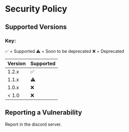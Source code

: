 # Security Policy

## Supported Versions

### Key:
✅ = Supported
⚠️ = Soon to be deprecated
:x: = Deprecated

| Version | Supported          |
| ------- | ------------------ |
| 1.2.x   | :white_check_mark: |
| 1.1.x   | :warning:          |
| 1.0.x   | :x:                |
| < 1.0   | :x:                |

## Reporting a Vulnerability

Report in the discord server.

